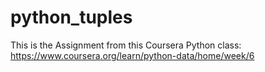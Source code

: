 # python_tuples

This is the Assignment from this Coursera Python class:
https://www.coursera.org/learn/python-data/home/week/6
